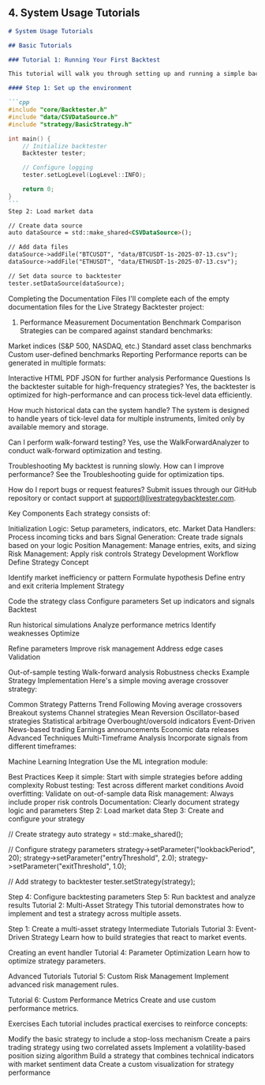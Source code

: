 ## 4. System Usage Tutorials

````markdown
# System Usage Tutorials

## Basic Tutorials

### Tutorial 1: Running Your First Backtest

This tutorial will walk you through setting up and running a simple backtest.

#### Step 1: Set up the environment

```cpp
#include "core/Backtester.h"
#include "data/CSVDataSource.h"
#include "strategy/BasicStrategy.h"

int main() {
    // Initialize backtester
    Backtester tester;

    // Configure logging
    tester.setLogLevel(LogLevel::INFO);

    return 0;
}
```
Step 2: Load market data

// Create data source
auto dataSource = std::make_shared<CSVDataSource>();

// Add data files
dataSource->addFile("BTCUSDT", "data/BTCUSDT-1s-2025-07-13.csv");
dataSource->addFile("ETHUSDT", "data/ETHUSDT-1s-2025-07-13.csv");

// Set data source to backtester
tester.setDataSource(dataSource);
````

Completing the Documentation Files
I'll complete each of the empty documentation files for the Live Strategy Backtester project:

1. Performance Measurement Documentation
Benchmark Comparison
Strategies can be compared against standard benchmarks:

Market indices (S&P 500, NASDAQ, etc.)
Standard asset class benchmarks
Custom user-defined benchmarks
Reporting
Performance reports can be generated in multiple formats:

Interactive HTML
PDF
JSON for further analysis
Performance Questions
Is the backtester suitable for high-frequency strategies?
Yes, the backtester is optimized for high-performance and can process tick-level data efficiently.

How much historical data can the system handle?
The system is designed to handle years of tick-level data for multiple instruments, limited only by available memory and storage.

Can I perform walk-forward testing?
Yes, use the WalkForwardAnalyzer to conduct walk-forward optimization and testing.

Troubleshooting
My backtest is running slowly. How can I improve performance?
See the Troubleshooting guide for optimization tips.

How do I report bugs or request features?
Submit issues through our GitHub repository or contact support at support@livestrategybacktester.com.

Key Components
Each strategy consists of:

Initialization Logic: Setup parameters, indicators, etc.
Market Data Handlers: Process incoming ticks and bars
Signal Generation: Create trade signals based on your logic
Position Management: Manage entries, exits, and sizing
Risk Management: Apply risk controls
Strategy Development Workflow
Define Strategy Concept

Identify market inefficiency or pattern
Formulate hypothesis
Define entry and exit criteria
Implement Strategy

Code the strategy class
Configure parameters
Set up indicators and signals
Backtest

Run historical simulations
Analyze performance metrics
Identify weaknesses
Optimize

Refine parameters
Improve risk management
Address edge cases
Validation

Out-of-sample testing
Walk-forward analysis
Robustness checks
Example Strategy Implementation
Here's a simple moving average crossover strategy:

Common Strategy Patterns
Trend Following
Moving average crossovers
Breakout systems
Channel strategies
Mean Reversion
Oscillator-based strategies
Statistical arbitrage
Overbought/oversold indicators
Event-Driven
News-based trading
Earnings announcements
Economic data releases
Advanced Techniques
Multi-Timeframe Analysis
Incorporate signals from different timeframes:

Machine Learning Integration
Use the ML integration module:

Best Practices
Keep it simple: Start with simple strategies before adding complexity
Robust testing: Test across different market conditions
Avoid overfitting: Validate on out-of-sample data
Risk management: Always include proper risk controls
Documentation: Clearly document strategy logic and parameters
Step 2: Load market data
Step 3: Create and configure your strategy

// Create strategy
auto strategy = std::make_shared<BasicStrategy>();

// Configure strategy parameters
strategy->setParameter("lookbackPeriod", 20);
strategy->setParameter("entryThreshold", 2.0);
strategy->setParameter("exitThreshold", 1.0);

// Add strategy to backtester
tester.setStrategy(strategy);


Step 4: Configure backtesting parameters
Step 5: Run backtest and analyze results
Tutorial 2: Multi-Asset Strategy
This tutorial demonstrates how to implement and test a strategy across multiple assets.

Step 1: Create a multi-asset strategy
Intermediate Tutorials
Tutorial 3: Event-Driven Strategy
Learn how to build strategies that react to market events.

Creating an event handler
Tutorial 4: Parameter Optimization
Learn how to optimize strategy parameters.

Advanced Tutorials
Tutorial 5: Custom Risk Management
Implement advanced risk management rules.

Tutorial 6: Custom Performance Metrics
Create and use custom performance metrics.

Exercises
Each tutorial includes practical exercises to reinforce concepts:

Modify the basic strategy to include a stop-loss mechanism
Create a pairs trading strategy using two correlated assets
Implement a volatility-based position sizing algorithm
Build a strategy that combines technical indicators with market sentiment data
Create a custom visualization for strategy performance
